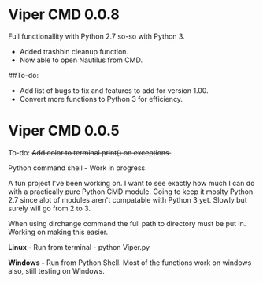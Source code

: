 Viper CMD 0.0.8
=====
Full functionallity with Python 2.7 so-so with Python 3.
+ Added trashbin cleanup function.
+ Now able to open Nautilus from CMD.

##To-do: 
+ Add list of bugs to fix and features to add for version 1.00.
+ Convert more functions to Python 3 for efficiency.

Viper CMD 0.0.5
=====
To-do:
~~Add color to terminal print() on exceptions.~~

Python command shell - Work in progress. 

A fun project I've been working on. I want to see exactly how much I can do with a practically pure Python CMD module. Going to keep it moslty Python 2.7 since alot of modules aren't compatable with Python 3 yet. Slowly but surely will go from 2 to 3.

When using dirchange command the full path to directory must be put in. Working on making this easier.

**Linux -**
Run from terminal - python Viper.py

**Windows -**
Run from Python Shell. Most of the functions work on windows also, still testing on Windows.



